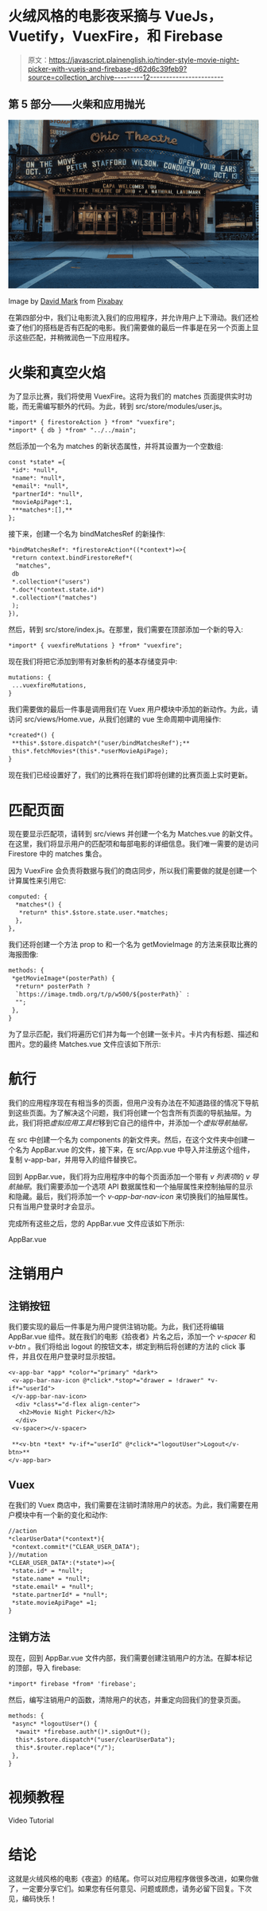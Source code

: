 # 火绒风格的电影夜采摘与 VueJs，Vuetify，VuexFire，和 Firebase

> 原文：<https://javascript.plainenglish.io/tinder-style-movie-night-picker-with-vuejs-and-firebase-d62d6c39feb9?source=collection_archive---------12----------------------->

## 第 5 部分——火柴和应用抛光

![](img/29194706d3d7566ffb0bf19200b94e85.png)

Image by [David Mark](https://pixabay.com/users/12019-12019/?utm_source=link-attribution&utm_medium=referral&utm_campaign=image&utm_content=1936633) from [Pixabay](https://pixabay.com/?utm_source=link-attribution&utm_medium=referral&utm_campaign=image&utm_content=1936633)

在第四部分中，我们让电影流入我们的应用程序，并允许用户上下滑动。我们还检查了他们的搭档是否有匹配的电影。我们需要做的最后一件事是在另一个页面上显示这些匹配，并稍微润色一下应用程序。

# 火柴和真空火焰

为了显示比赛，我们将使用 VuexFire。这将为我们的 matches 页面提供实时功能，而无需编写额外的代码。为此，转到 src/store/modules/user.js。

```
*import* { firestoreAction } *from* "vuexfire";
*import* { db } *from* "../../main";
```

然后添加一个名为 matches 的新状态属性，并将其设置为一个空数组:

```
const *state* ={
 *id*: *null*,
 *name*: *null*,
 *email*: *null*,
 *partnerId*: *null*,
 *movieApiPage*:1,
 ***matches*:[],**
};
```

接下来，创建一个名为 bindMatchesRef 的新操作:

```
*bindMatchesRef*: *firestoreAction*((*context*)=>{
 *return context.bindFirestoreRef*(
  "matches",
 db
 *.collection*("users")
 *.doc*(*context.state.id*)
 *.collection*("matches")
 );
}),
```

然后，转到 src/store/index.js。在那里，我们需要在顶部添加一个新的导入:

```
*import* { vuexfireMutations } *from* "vuexfire";
```

现在我们将把它添加到带有对象析构的基本存储变异中:

```
mutations: {
 ...vuexfireMutations,
}
```

我们需要做的最后一件事是调用我们在 Vuex 用户模块中添加的新动作。为此，请访问 src/views/Home.vue，从我们创建的 vue 生命周期中调用操作:

```
*created*() {
 **this*.$store.dispatch*("user/bindMatchesRef");**
 this*.fetchMovies*(this*.*userMovieApiPage);
}
```

现在我们已经设置好了，我们的比赛将在我们即将创建的比赛页面上实时更新。

# 匹配页面

现在要显示匹配项，请转到 src/views 并创建一个名为 Matches.vue 的新文件。在这里，我们将显示用户的匹配项和每部电影的详细信息。我们唯一需要的是访问 Firestore 中的 matches 集合。

因为 VuexFire 会负责将数据与我们的商店同步，所以我们需要做的就是创建一个计算属性来引用它:

```
computed: {
  *matches*() {
   *return* this*.$store.state.user.*matches;
  },
},
```

我们还将创建一个方法 prop to 和一个名为 getMovieImage 的方法来获取比赛的海报图像:

```
methods: {
 *getMovieImage*(posterPath) {
  *return* posterPath ?
  `https://image.tmdb.org/t/p/w500/${posterPath}` : 
  "";
 },
}
```

为了显示匹配，我们将遍历它们并为每一个创建一张卡片。卡片内有标题、描述和图片。您的最终 Matches.vue 文件应该如下所示:

# 航行

我们的应用程序现在有相当多的页面，但用户没有办法在不知道路径的情况下导航到这些页面。为了解决这个问题，我们将创建一个包含所有页面的导航抽屉。为此，我们将把*虚拟应用工具栏*移到它自己的组件中，并添加一个*虚拟导航抽屉。*

在 src 中创建一个名为 components 的新文件夹。然后，在这个文件夹中创建一个名为 AppBar.vue 的文件，接下来，在 src/App.vue 中导入并注册这个组件，复制 v-app-bar，并用导入的组件替换它。

回到 AppBar.vue，我们将为应用程序中的每个页面添加一个带有 *v 列表项*的 *v 导航抽屉*。我们需要添加一个选项 API 数据属性和一个抽屉属性来控制抽屉的显示和隐藏。最后，我们将添加一个 *v-app-bar-nav-icon* 来切换我们的抽屉属性。只有当用户登录时才会显示。

完成所有这些之后，您的 AppBar.vue 文件应该如下所示:

AppBar.vue

# 注销用户

## 注销按钮

我们要实现的最后一件事是为用户提供注销功能。为此，我们还将编辑 AppBar.vue 组件。就在我们的电影《拾夜者》片名之后，添加一个 *v-spacer* 和 *v-btn* 。我们将给出 logout 的按钮文本，绑定到稍后将创建的方法的 click 事件，并且仅在用户登录时显示按钮。

```
<v-app-bar *app* *color*="primary" *dark*>
 <v-app-bar-nav-icon @*click*.*stop*="drawer = !drawer" *v-if*="userId">
 </v-app-bar-nav-icon>
  <div *class*="d-flex align-center">
   <h2>Movie Night Picker</h2>
  </div>
 <v-spacer></v-spacer>

 **<v-btn *text* *v-if*="userId" @*click*="logoutUser">Logout</v-btn>**
</v-app-bar>
```

## Vuex

在我们的 Vuex 商店中，我们需要在注销时清除用户的状态。为此，我们需要在用户模块中有一个新的变化和动作:

```
//action
*clearUserData*(*context*){
 *context.commit*("CLEAR_USER_DATA");
}//mutation
*CLEAR_USER_DATA*:(*state*)=>{
 *state.id* = *null*;
 *state.name* = *null*;
 *state.email* = *null*;
 *state.partnerId* = *null*;
 *state.movieApiPage* =1;
}
```

## 注销方法

现在，回到 AppBar.vue 文件内部，我们需要创建注销用户的方法。在脚本标记的顶部，导入 firebase:

```
*import* firebase *from* 'firebase';
```

然后，编写注销用户的函数，清除用户的状态，并重定向回我们的登录页面。

```
methods: {
 *async* *logoutUser*() {
  *await* *firebase.auth*()*.signOut*();
  this*.$store.dispatch*("user/clearUserData");
  this*.$router.replace*("/");
 },
}
```

# 视频教程

Video Tutorial

# 结论

这就是火绒风格的电影《夜盗》的结尾。你可以对应用程序做很多改进，如果你做了，一定要分享它们。如果您有任何意见、问题或顾虑，请务必留下回复。下次见，编码快乐！